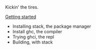 Kickin' the tires.

[Getting started](http://seanhess.github.io/2015/08/04/practical-haskell-getting-started.html)

- Installing stack, the package manager
- Install ghc, the compiler
- Trying ghci, the repl
- Building, with stack